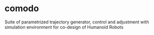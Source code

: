 # comodo
Suite of parametrized trajectory generator, control and  adjustment with  simulation environment for co-design of Humanoid Robots 
